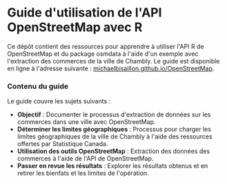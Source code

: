 # Guide d'utilisation de l'API OpenStreetMap avec R

Ce dépôt contient des ressources pour apprendre à utiliser l'API R de OpenStreetMap et du package osmdata à l'aide d'un exemple avec l'extraction des commerces de la ville de Chambly. Le guide est disponible en ligne à l'adresse suivante : [michaelbisaillon.github.io/OpenStreetMap](https://michaelbisaillon.github.io/OpenStreetMap/).

### Contenu du guide

Le guide couvre les sujets suivants :
- **Objectif** : Documenter le processus d'extraction de données sur les commerces dans une ville avec OpenStreetMap.
- **Déterminer les limites géographiques** : Processus pour charger les limites géographiques de la ville de Chambly à l'aide des ressources offertes par Statistique Canada.
- **Utilisation des outils OpenStreetMap** : Extraction des données des commerces à l'aide de l'API de OpenStreetMap.
- **Passer en revue les résultats** : Explorer les résultats obtenus et en retirer les bienfats et les limites de l'opération.




